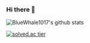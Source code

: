 ### Hi there 👋

<!--
**BlueWhale1017/BlueWhale1017** is a ✨ _special_ ✨ repository because its `README.md` (this file) appears on your GitHub profile.

Here are some ideas to get you started:

- 🔭 I’m currently working on Kyunghee University, department of Electronics
- 🌱 I’m currently learning Electronics & Quantum Informatics 
- 👯 I’m looking to collaborate on 
- 🤔 I’m looking for help with ...
- 💬 Ask me about ...
- 📫 How to reach me: iwin1017@naver.com with Korean or English
- 😄 Pronouns: ...
- ⚡ Fun fact: ...
-->

![BlueWhale1017's github stats](https://github-readme-stats.vercel.app/api?username=BlueWhale1017&show_icons=true)

[![solved.ac tier](http://mazassumnida.wtf/api/generate_badge?boj=iwin1017)](https://solved.ac/iwin1017)



